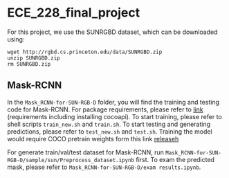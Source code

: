 # ECE_228_final_project
For this project, we use the SUNRGBD dataset, which can be downloaded using:

```
wget http://rgbd.cs.princeton.edu/data/SUNRGBD.zip
unzip SUNRGBD.zip
rm SUNRGBD.zip
```

## Mask-RCNN
In the `Mask_RCNN-for-SUN-RGB-D` folder, you will find the training and testing code for Mask-RCNN. For package requirements, please refer to [link](https://github.com/matterport/Mask_RCNN) (requirements including installing cocoapi). To start training, please refer to shell scripts `train_new.sh` and `train.sh`. To start testing and generating predictions, please refer to `test_new.sh` and `test.sh`. Training the model would require COCO pretrain weights form this link [releaseh](ttps://github.com/matterport/Mask_RCNN/releases)

For generate train/val/test dataset for Mask-RCNN, run `Mask_RCNN-for-SUN-RGB-D/sample/sun/Preprocess_dataset.ipynb` first. To exam the predicted mask, please refer to `Mask_RCNN-for-SUN-RGB-D/exam results.ipynb`.
